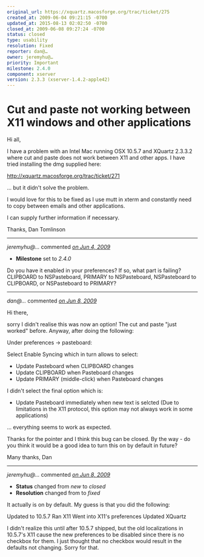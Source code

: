 ```yaml
---
original_url: https://xquartz.macosforge.org/trac/ticket/275
created_at: 2009-06-04 09:21:15 -0700
updated_at: 2015-08-13 02:02:50 -0700
closed_at: 2009-06-08 09:27:24 -0700
status: closed
type: usability
resolution: Fixed
reporter: dan@…
owner: jeremyhu@…
priority: Important
milestone: 2.4.0
component: xserver
version: 2.3.3 (xserver-1.4.2-apple42)
---
```


Cut and paste not working between X11 windows and other applications
====================================================================


Hi all,

I have a problem with an Intel Mac running OSX 10.5.7 and XQuartz 2.3.3.2 where cut and paste does not work between X11 and other apps. I have tried installing the dmg supplied here:

<http://xquartz.macosforge.org/trac/ticket/271>

... but it didn't solve the problem.

I would love for this to be fixed as I use mutt in xterm and constantly need to copy between emails and other applications.

I can supply further information if necessary.

Thanks,
Dan Tomlinson



---

*jeremyhu@…* commented *[on Jun 4, 2009](https://xquartz.macosforge.org/trac/ticket/275#comment:1 "June 4, 2009 at 10:18 AM PDT")*

-   **Milestone** set to *2.4.0*

Do you have it enabled in your preferences? If so, what part is failing? CLIPBOARD to NSPasteboard, PRIMARY to NSPasteboard, NSPasteboard to CLIPBOARD, or NSPasteboard to PRIMARY?



---

*dan@…* commented *[on Jun 8, 2009](https://xquartz.macosforge.org/trac/ticket/275#comment:2 "June 8, 2009 at 8:55 AM PDT")*

Hi there,

sorry I didn't realise this was now an option! The cut and paste "just worked" before. Anyway, after doing the following:

Under preferences -&gt; pasteboard:

Select Enable Syncing which in turn allows to select:

-   Update Pasteboard when CLIPBOARD changes
-   Update CLIPBOARD when Pasteboard changes
-   Update PRIMARY (middle-click) when Pasteboard changes

I didn't select the final option which is:

-   Update Pasteboard immediately when new text is selcted (Due to limitations in the X11 protocol, this option may not always work in some applications)

... everything seems to work as expected.

Thanks for the pointer and I think this bug can be closed. By the way - do you think it would be a good idea to turn this on by default in future?

Many thanks,
Dan



---

*jeremyhu@…* commented *[on Jun 8, 2009](https://xquartz.macosforge.org/trac/ticket/275#comment:3 "June 8, 2009 at 9:27 AM PDT")*

-   **Status** changed from *new* to *closed*
-   **Resolution** changed from to *fixed*

It actually is on by default. My guess is that you did the following:

Updated to 10.5.7
Ran X11
Went into X11's preferences
Updated XQuartz

I didn't realize this until after 10.5.7 shipped, but the old localizations in 10.5.7's X11 cause the new preferences to be disabled since there is no checkbox for them. I just thought that no checkbox would result in the defaults not changing. Sorry for that.



